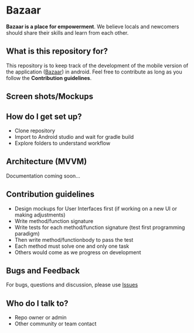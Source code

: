 # Bazaar #

**Bazaar is a place for empowerment**. We believe locals and newcomers should share their skills and learn from each other.

## What is this repository for?

This repository is to keep track of the development of the mobile version of the application ([Bazaar](https://www.shareonbazaar.eu/)) in android. Feel free to contribute as long as you follow the **Contribution guidelines**.

## Screen shots/Mockups

## How do I get set up?

* Clone repository
* Import to Android studio and wait for gradle build
* Explore folders to understand workflow

## Architecture (MVVM)
Documentation coming soon...

## Contribution guidelines

* Design mockups for User Interfaces first (if working on a new UI or making adjustments)
* Write method/function signature
* Write tests for each method/function signature (test first programming paradigm)
* Then write method/functionbody to pass the test
* Each method must solve one and only one task
* Others would come as we progress on development

## Bugs and Feedback
For bugs, questions and discussion, please use [Issues](https://github.com/shareonbazaar/android/issues)

## Who do I talk to?

* Repo owner or admin
* Other community or team contact
